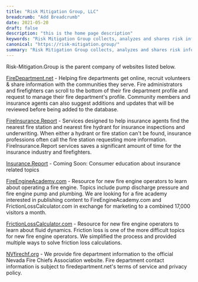 ```yaml
---
title: "Risk Mitigation Group, LLC"
breadcrumb: "Add Breadcrumb"
date: 2021-05-20
draft: false
description: "this is the home page description"
keywords: "Risk Mitigation Group collects, analyzes and shares risk information to help build safer communities."
canonical: "https://risk-mitigation.group/"
summary: "Risk Mitigation Group collects, analyzes and shares risk information to help build safer communities."
---
```



Risk-Mitigation.Group is the parent company of websites listed below.

[FireDepartment.net](https://www.firedepartment.net/) - Helping fire departments get online, recruit volunteers & share information with the communities they serve. Fire administrators and firefighters can scroll to the bottom of their fire department profile and request to manage their fire department's profile. Community members and insurance agents can also suggest additions and updates that will be reviewed before being added to the database.

[FireInsurance.Report](https://fireinsurance.report/) - Services designed to help insurance agents find the nearest fire station and nearest fire hydrant for insurance inspections and underwriting. When either a hydrant or fire station can't be found, insurance professions often call the fire station requesting more information. FireInsurance.Report services saves a significant amount of time for the insurance industry and firefighters.

[Insurance.Report](https://Insurance.Report) - Coming Soon: Consumer education about insurance related topics

[FireEngineAcademy.com](http://fireengineacademy.com/) - Resource for new fire engine operators to learn about operating a fire engine. Topics include pump discharge pressure and fire engine pump and plumbing. We are looking for a fire academy interested in publishing content to FireEngineAcademy.com and FrictionLossCalculator.com in exchange for marketing to a combined 17,000 visitors a month.

[FrictionLossCalculator.com](https://www.frictionlosscalculator.com/) - Resource for new fire engine operators to learn about fluid dynamics. Friction loss is one of the more difficult topics for new fire engine operators. We simplified the process and provided multiple ways to solve friction loss calculations.

[NVfirechf.org](https://www.nvfirechf.org/) - We provide fire department information to the official Nevada Fire Chiefs Association website. Fire department contact information is subject to firedepartment.net's terms of service and privacy policy.
